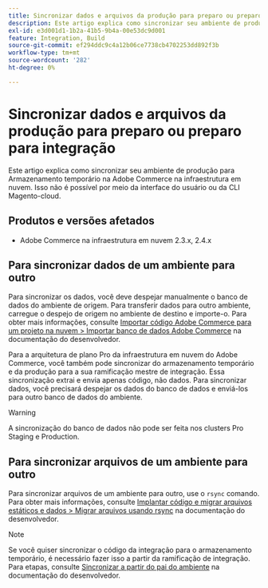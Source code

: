```yaml
---
title: Sincronizar dados e arquivos da produção para preparo ou preparo para integração
description: Este artigo explica como sincronizar seu ambiente de produção para Armazenamento temporário na Adobe Commerce na infraestrutura em nuvem. Isso não é possível.
exl-id: e3d001d1-1b2a-41b5-9b4a-00e53dc9d001
feature: Integration, Build
source-git-commit: ef294ddc9c4a12b06ce7738cb4702253dd892f3b
workflow-type: tm+mt
source-wordcount: '282'
ht-degree: 0%

---
```


# Sincronizar dados e arquivos da produção para preparo ou preparo para integração

Este artigo explica como sincronizar seu ambiente de produção para Armazenamento temporário na Adobe Commerce na infraestrutura em nuvem. Isso não é possível por meio da interface do usuário ou da CLI Magento-cloud.

## Produtos e versões afetados

* Adobe Commerce na infraestrutura em nuvem 2.3.x, 2.4.x

## Para sincronizar dados de um ambiente para outro

Para sincronizar os dados, você deve despejar manualmente o banco de dados do ambiente de origem. Para transferir dados para outro ambiente, carregue o despejo de origem no ambiente de destino e importe-o. Para obter mais informações, consulte [Importar código Adobe Commerce para um projeto na nuvem > Importar banco de dados Adobe Commerce](https://devdocs.magento.com/cloud/setup/first-time-setup-import-import.html) na documentação do desenvolvedor.

Para a arquitetura de plano Pro da infraestrutura em nuvem do Adobe Commerce, você também pode sincronizar do armazenamento temporário e da produção para a sua ramificação mestre de integração. Essa sincronização extrai e envia apenas código, não dados. Para sincronizar dados, você precisará despejar os dados do banco de dados e enviá-los para outro banco de dados do ambiente.

>[!WARNING]
>
>A sincronização do banco de dados não pode ser feita nos clusters Pro Staging e Production.

## Para sincronizar arquivos de um ambiente para outro

Para sincronizar arquivos de um ambiente para outro, use o `rsync` comando. Para obter mais informações, consulte [Implantar código e migrar arquivos estáticos e dados > Migrar arquivos usando rsync](https://devdocs.magento.com/cloud/live/stage-prod-migrate.html#migrate-files-using-rsync) na documentação do desenvolvedor.

>[!NOTE]
>
>Se você quiser sincronizar o código da integração para o armazenamento temporário, é necessário fazer isso a partir da ramificação de integração. Para etapas, consulte [Sincronizar a partir do pai do ambiente](/docs/commerce-cloud-service/user-guide/project/console-branches.html#sync-an-environment) na documentação do desenvolvedor.

